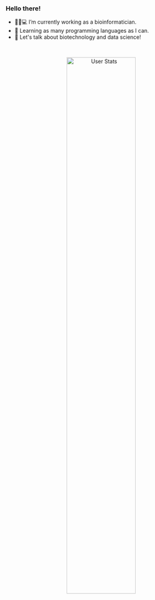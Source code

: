 ### Hello there! 

- 👨‍🔬💻 I’m currently working as a bioinformatician.
- 🐍 Learning as many programming languages as I can.
- 💬 Let's talk about biotechnology and data science!

<br>

<p align="center">
  <img alt="User Stats" src="https://github-readme-stats.vercel.app/api?username=svalvaro&&show_icons=true&&theme=dark" width="60.25%"/>
</p>




